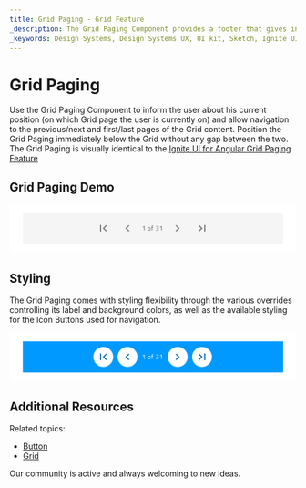 ```yaml
---
title: Grid Paging - Grid Feature
_description: The Grid Paging Component provides a footer that gives information about the Grid page where the user is currently on and allows navigation between pages of content for the Grid.
_keywords: Design Systems, Design Systems UX, UI kit, Sketch, Ignite UI for Angular, Sketch to Angular, Sketch to Angular, Angular, Angular Design System, Export code from Sketch, Design Kits for Angular, Sketch HTML, Sketch to HTML, Sketch UI kits, Paging
---
```


# Grid Paging

Use the Grid Paging Component to inform the user about his current position (on which Grid page the user is currently on) and allow navigation to the previous/next and first/last pages of the Grid content. Position the Grid Paging immediately below the Grid without any gap between the two. The Grid Paging is visually identical to the [Ignite UI for Angular Grid Paging Feature](https://www.infragistics.com/products/ignite-ui-angular/angular/components/grid_paging.html)

## Grid Paging Demo

<img class="responsive-img" src="../images/grid_paging_demo.png" srcset="../images/grid_paging_demo@2x.png 2x" />

## Styling

The Grid Paging comes with styling flexibility through the various overrides controlling its label and background colors, as well as the available styling for the Icon Buttons used for navigation.

<img class="responsive-img" src="../images/grid_paging_styling.png" srcset="../images/grid_paging_styling@2x.png 2x" />

## Additional Resources

Related topics:

- [Button](button.md)
- [Grid](grid.md)
  <div class="divider--half"></div>

Our community is active and always welcoming to new ideas.
